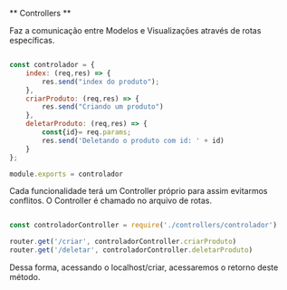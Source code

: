 ** Controllers **

Faz a comunicação entre Modelos e Visualizações através de rotas específicas.

~~~javascript

const controlador = {
    index: (req,res) => {
        res.send("index do produto");
    },
    criarProduto: (req,res) => {
        res.send("Criando um produto") 
    },
    deletarProduto: (req,res) => {
        const{id}= req.params;
        res.send('Deletando o produto com id: ' + id)
    }
};

module.exports = controlador

~~~

Cada funcionalidade terá um Controller próprio para assim evitarmos conflitos. O Controller é chamado no arquivo de rotas. 


~~~javascript

const controladorController = require('./controllers/controlador')

router.get('/criar', controladorController.criarProduto)
router.get('/deletar', controladorController.deletarProduto)


~~~


Dessa forma, acessando o localhost/criar, acessaremos o retorno deste método. 


